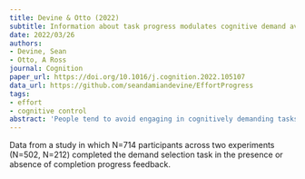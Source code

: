 ```yaml
---
title: Devine & Otto (2022)
subtitle: Information about task progress modulates cognitive demand avoidance
date: 2022/03/26
authors:
- Devine, Sean
- Otto, A Ross
journal: Cognition
paper_url: https://doi.org/10.1016/j.cognition.2022.105107
data_url: https://github.com/seandamiandevine/EffortProgress
tags:
- effort
- cognitive control
abstract: 'People tend to avoid engaging in cognitively demanding tasks unless it is worth our while-that is, if the benefits outweigh the costs of effortful action. Yet, we seemingly partake in a variety of effortful mental activities (e.g. playing chess, completing Sudoku puzzles) because they impart a sense of progress. Here, we examine the possibility that information about progress-specifically, the number of trials completed of a demanding cognitive control task, relative to the total number of trials to be completed-reduces individuals aversion to cognitively effort activity, across four experiments. In Experiment 1, we provide an initial demonstration that presenting progress information reduces individuals avoidance of cognitively demanding activity avoidance using a variant of the well-characterized Demand Selection Task (DST). The subsequent experiments buttress this finding using a more sophisticated within-subjects versions of the DST, independently manipulating progress information and demand level to further demonstrate that, 1) people prefer receiving information about temporal progress in a task, and 2) all else being equal, individuals will choose to engage in tasks that require greater levels of cognitive effort when the more demanding option confers information about their progress in a task. Together, these results suggest that progress information can motivate cognitive effort expenditure and, in some cases, override individuals default bias towards demand avoidance.'
---
```


Data from a study in which N=714 participants across two experiments (N=502, N=212) completed the demand selection task in the presence or absence of completion progress feedback.
